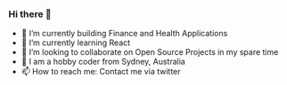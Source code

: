 ### Hi there 👋

<!--
**k4u5hik/k4u5hik** is a ✨ _special_ ✨ repository because its `README.md` (this file) appears on your GitHub profile.-->

- 🔭 I’m currently building Finance and Health Applications
- 🌱 I’m currently learning React
- 👯 I’m looking to collaborate on Open Source Projects in my spare time
- 💬 I am a hobby coder from Sydney, Australia
- 📫 How to reach me: Contact me via twitter
